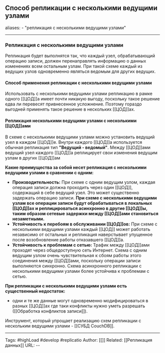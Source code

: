 ## Способ репликации с несколькими ведущими узлами
aliases: 
	- "репликация с несколькими ведущими узлами"

---

### Репликация с несколькими ведущими узлами
Репликация будет выполнятся так, что каждый узел, обрабатывающий операцию записи, должен перенаправлять информацию о данных изменениях всем остальным узлам. При такой схеме каждый из ведущих узлов одновременно являться ведомым для других ведущих.

#### Способ применения репликации с несколькими ведущими узлами

Использовать с несколькими ведущими узлами репликацию в рамке одного [[ЦОД]]а имеет почти никакую выгоду, поскольку такое решение едва ли перевесят привнесенное усложнение. Поэтому гораздо выгодней применять такое решение в нескольких [[ЦОД]]ах.

#### Репликация несколькими ведущими узлами с несколькими  [[ЦОД]]ами

В схеме с несколькими ведущими узлами можно установить ведущий узел в каждом [[ЦОД]]е. Внутри каждого [[ЦОД]]а используется обычная репликация тип **"Ведущий - ведомый"**. Между [[ЦОД]]ами ведущий узел каждого [[ЦОД]]а  реплицирует свои изменения ведущим узлам в других [[ЦОД]]ам

**Какие преимущества за собой несет репликация с несколькими ведущими узлами в сравнении с одним:**
- **Производительность:** При схеме с одним ведущим  узлом, каждая операция записи должна проходить через один [[ЦОД]], содержащий в себе ведущий узел. Это может существенно задержать операцию записи. 
  **При схеме с несколькими ведущими узлам все операции записи будут обрабатываться в локальных [[ЦОД]]ах и реплицироваться асинхронно в другие [[ЦОД]]ы, таким образом сетевые задержки между [[ЦОД]]ами становиться незаметными.**
- **Устойчивость к перебоям в обслуживании [[ЦОД]]ов:** При схеме с несколькими ведущими  узлами каждый  [[ЦОД]] может работать независимо от остальных и репликация наверстывает упущенное после возобновление работы отказавшего [[ЦОД]]а.
- **Устойчивость к проблемам с сетью:** Трафик между [[ЦОД]]ами проходят через общедоступную сеть Интернет. Схема с одним ведущим узлом очень чувствительная к сбоям работы этого соединения между [[ЦОД]]ами, поскольку операции записи выполняются синхронно. Схема асинхронного репликации с несколькими ведущими узлами более устойчива к проблемам с сетью.

**При репликации с несколькими ведущими узлами есть существенный недостаток:**
* одни и те же данные могут одновременно модифицироваться в разных [[ЦОД]]ах где таки конфликты нужно уметь разрешать ([[Обработка конфликтов записи]]).

Инструмент, который упрощает реализацию схем репликации с нескольким ведущими узлами - [[СУБД CouchDB]].

---
Tags: #highLoad #develop #replicatio
Author: [[]]
Related: [[Репликация данных]]
URL: -- 